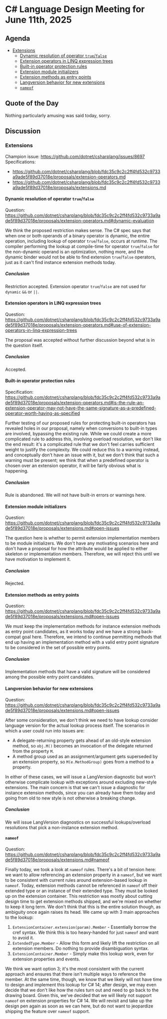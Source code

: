 # C# Language Design Meeting for June 11th, 2025

## Agenda

- [Extensions](#extensions)
    - [Dynamic resolution of operator `true`/`false`](#dynamic-resolution-of-operator-truefalse)
    - [Extension operators in LINQ expression trees](#extension-operators-in-linq-expression-trees)
    - [Built-in operator protection rules](#built-in-operator-protection-rules)
    - [Extension module initializers](#extension-module-initializers)
    - [Extension methods as entry points](#extension-methods-as-entry-points)
    - [Langversion behavior for new extensions](#langversion-behavior-for-new-extensions)
    - [`nameof`](#nameof)

## Quote of the Day

Nothing particularly amusing was said today, sorry.

## Discussion

### Extensions

Champion issue: https://github.com/dotnet/csharplang/issues/8697  
Specifications:
* https://github.com/dotnet/csharplang/blob/fdc35c9c2c2ff4fd532c9733a9ade5f89d37018e/proposals/extension-operators.md
* https://github.com/dotnet/csharplang/blob/fdc35c9c2c2ff4fd532c9733a9ade5f89d37018e/proposals/extensions.md

#### Dynamic resolution of operator `true`/`false`

Question: https://github.com/dotnet/csharplang/blob/fdc35c9c2c2ff4fd532c9733a9ade5f89d37018e/proposals/extension-operators.md#dynamic-evaluation

We think the proposed restriction makes sense. The C# spec says that when one or both operands of a binary operator is dynamic, the entire operation, including lookup of
operator `true`/`false`, occurs at runtime. The compiler performing the lookup at compile-time for operator `true`/`false` for the non-dynamic operand is an optimization, nothing
more, and the dynamic binder would not be able to find extension `true`/`false` operators, just as it can't find instance extension methods today.

##### Conclusion

Restriction accepted. Extension operator `true`/`false` are not used for `dynamic` `&&` or `||`.

#### Extension operators in LINQ expression trees

Question: https://github.com/dotnet/csharplang/blob/fdc35c9c2c2ff4fd532c9733a9ade5f89d37018e/proposals/extension-operators.md#use-of-extension-operators-in-linq-expression-trees

The proposal was accepted without further discussion beyond what is in the question itself.

##### Conclusion

Accepted.

#### Built-in operator protection rules

Specification: https://github.com/dotnet/csharplang/blob/fdc35c9c2c2ff4fd532c9733a9ade5f89d37018e/proposals/extension-operators.md#is-the-rule-an-extension-operator-may-not-have-the-same-signature-as-a-predefined-operator-worth-having-as-specified

Further testing of our proposed rules for protecting built-in operators has revealed holes in our proposal, namely when conversions to built-in types are involved, bypassing
the existing rule. While we could create a more complicated rule to address this, involving overload resolution, we don't like the end result: it's a complicated rule that we
don't feel carries sufficient weight to justify the complexity. We could reduce this to a warning instead, and conceptually don't have an issue with it, but we don't
think that such a warning must be present; we think that when a predefined operator is chosen over an extension operator, it will be fairly obvious what is happening.

##### Conclusion

Rule is abandoned. We will not have built-in errors or warnings here.

#### Extension module initializers

Question: https://github.com/dotnet/csharplang/blob/fdc35c9c2c2ff4fd532c9733a9ade5f89d37018e/proposals/extensions.md#open-issues

The question here is whether to permit extension implementation members to be module initializers. We don't have any motivating scenarios here and don't have a proposal
for how the attribute would be applied to either skeleton or implementation members. Therefore, we will reject this until we have motivation to implement it.

##### Conclusion

Rejected.

#### Extension methods as entry points

Question: https://github.com/dotnet/csharplang/blob/fdc35c9c2c2ff4fd532c9733a9ade5f89d37018e/proposals/extensions.md#open-issues

We must keep the implementation methods for instance extension methods as entry point candidates, as it works today and we have a strong back-compat goal here. Therefore,
we intend to continue permitting methods that end up having an implementation method with a valid entry point signature to be considered in the set of possible entry points.

##### Conclusion

Implementation methods that have a valid signature will be considered among the possible entry point candidates.

#### Langversion behavior for new extensions

Question: https://github.com/dotnet/csharplang/blob/fdc35c9c2c2ff4fd532c9733a9ade5f89d37018e/proposals/extensions.md#open-issues

After some consideration, we don't think we need to have lookup consider language version for the actual lookup process itself. The scenarios in which a user could
run into issues are:

* A delegate-returning property gets ahead of an old-style extension method, so `obj.M()` becomes an invocation of the delegate returned from the property `M`.
* A method group used as an assignment/argument gets superseded by an extension property, so `M(e.MethodGroup)` goes from a method to a property.

In either of these cases, we will issue a LangVersion diagnostic but won't otherwise complicate lookup with exceptions around excluding new-style extensions. The main
concern is that we can't issue a diagnostic for instance extension methods, since you can already have them today and going from old to new style is not otherwise a breaking
change.

##### Conclusion

We will issue LangVersion diagnostics on successful lookups/overload resolutions that pick a non-instance extension method.

#### `nameof`

Question: https://github.com/dotnet/csharplang/blob/fdc35c9c2c2ff4fd532c9733a9ade5f89d37018e/proposals/extensions.md#nameof

Finally today, we took a look at `nameof` rules. There's a bit of tension here: we want to allow referencing an extension property in a `nameof`, but we want to be
consistent with current rules around extension-based lookup in `nameof`. Today, extension methods cannot be referenced in `nameof` off their extended type or an instance
of their extended type. They must be looked up on the extension container. This restriction was mostly about cutting design time to get extension methods shipped, and we're mixed
on whether to keep it long term. We don't think that this is the entire solution though, as ambiguity once again raises its head. We came up with 3 main approaches to the
lookup:

1. `ExtensionContainer.extension(param).Member` - Essentially borrow the cref syntax. We think this is too heavy-handed for just `nameof` and want to avoid it.
2. `ExtendedType.Member` - Allow this form and likely lift the restriction on all extension members. Do nothing to provide disambiguation syntax.
3. `ExtensionContainer.Member` - Simply make this lookup work, even for extension properties and events.

We think we want option 3; it's the most consistent with the current approach and ensures that there isn't multiple ways to reference the member. At the same time, though,
we know that we likely will not have time to design and implement this lookup for C# 14; after design, we may even decide that we don't like how the rules turn out and need
to go back to the drawing board. Given this, we've decided that we will likely not support `nameof` on extension properties for C# 14. We will revisit and take up
the design pen again as soon as we can here, but do not want to jeopardize shipping the feature over `nameof` support.
